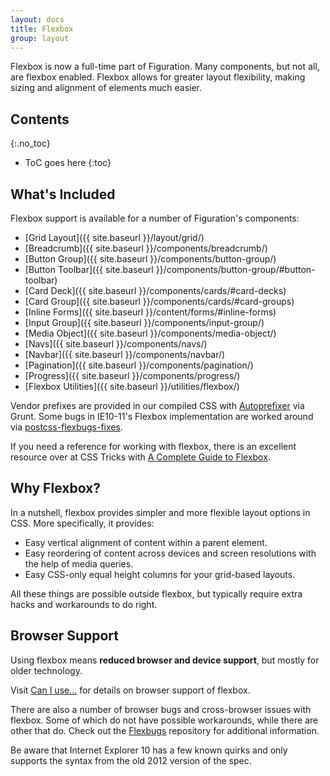 ```yaml
---
layout: docs
title: Flexbox
group: layout
---
```


Flexbox is now a full-time part of Figuration. Many components, but not all, are flexbox enabled. Flexbox allows for greater layout flexibility, making sizing and alignment of elements much easier.

## Contents
{:.no_toc}

* ToC goes here
{:toc}

## What's Included

Flexbox support is available for a number of Figuration's components:

- [Grid Layout]({{ site.baseurl }}/layout/grid/)
- [Breadcrumb]({{ site.baseurl }}/components/breadcrumb/)
- [Button Group]({{ site.baseurl }}/components/button-group/)
- [Button Toolbar]({{ site.baseurl }}/components/button-group/#button-toolbar)
- [Card Deck]({{ site.baseurl }}/components/cards/#card-decks)
- [Card Group]({{ site.baseurl }}/components/cards/#card-groups)
- [Inline Forms]({{ site.baseurl }}/content/forms/#inline-forms)
- [Input Group]({{ site.baseurl }}/components/input-group/)
- [Media Object]({{ site.baseurl }}/components/media-object/)
- [Navs]({{ site.baseurl }}/components/navs/)
- [Navbar]({{ site.baseurl }}/components/navbar/)
- [Pagination]({{ site.baseurl }}/components/pagination/)
- [Progress]({{ site.baseurl }}/components/progress/)
- [Flexbox Utilities]({{ site.baseurl }}/utilities/flexbox/)

Vendor prefixes are provided in our compiled CSS with [Autoprefixer](https://github.com/postcss/autoprefixer) via Grunt. Some bugs in IE10-11's Flexbox implementation are worked around via [postcss-flexbugs-fixes](https://github.com/luisrudge/postcss-flexbugs-fixes).

If you need a reference for working with flexbox, there is an excellent resource over at CSS Tricks with [A Complete Guide to Flexbox](https://css-tricks.com/snippets/css/a-guide-to-flexbox/).

## Why Flexbox?

In a nutshell, flexbox provides simpler and more flexible layout options in CSS. More specifically, it provides:

- Easy vertical alignment of content within a parent element.
- Easy reordering of content across devices and screen resolutions with the help of media queries.
- Easy CSS-only equal height columns for your grid-based layouts.

All these things are possible outside flexbox, but typically require extra hacks and workarounds to do right.

## Browser Support

Using flexbox means **reduced browser and device support**, but mostly for older technology.

Visit [Can I use...](https://caniuse.com/#feat=flexbox) for details on browser support of flexbox.

There are also a number of browser bugs and cross-browser issues with flexbox.  Some of which do not have possible workarounds, while there are other that do.  Check out the [Flexbugs](https://github.com/philipwalton/flexbugs) repository for additional information.

Be aware that Internet Explorer 10 has a few known quirks and only supports the syntax from the old 2012 version of the spec.
